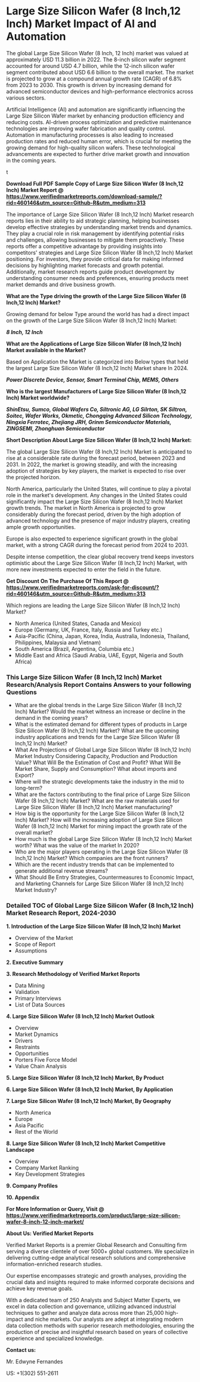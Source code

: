 <meta name="title" content="Global Large Size Silicon Wafer (8 Inch,12 Inch) Market Impact of AI and Automation"><meta name="description" content="The global Large Size Silicon Wafer (8 Inch, 12 Inch) market was valued at approximately USD 11.3 billion in 2022. The 8-inch silicon wafer segment accounted for aroun"><meta name="title" content="Large Size Silicon Wafer (8 Inch,12 Inch) Market Size, Share, Scope, Trends, Growth, Opportunities, Analysis, Forecast"><h1>Large Size Silicon Wafer (8 Inch,12 Inch) Market Impact of AI and Automation</h1><p>The global Large Size Silicon Wafer (8 Inch, 12 Inch) market was valued at approximately USD 11.3 billion in 2022. The 8-inch silicon wafer segment accounted for around USD 4.7 billion, while the 12-inch silicon wafer segment contributed about USD 6.6 billion to the overall market. The market is projected to grow at a compound annual growth rate (CAGR) of 6.8% from 2023 to 2030. This growth is driven by increasing demand for advanced semiconductor devices and high-performance electronics across various sectors.</p><p>Artificial Intelligence (AI) and automation are significantly influencing the Large Size Silicon Wafer market by enhancing production efficiency and reducing costs. AI-driven process optimization and predictive maintenance technologies are improving wafer fabrication and quality control. Automation in manufacturing processes is also leading to increased production rates and reduced human error, which is crucial for meeting the growing demand for high-quality silicon wafers. These technological advancements are expected to further drive market growth and innovation in the coming years.</p>t</p><p id="" class=""><strong>Download Full PDF Sample Copy of Large Size Silicon Wafer (8 Inch,12 Inch) Market Report @ <a href="https://www.verifiedmarketreports.com/download-sample/?rid=460146&utm_source=Github-R&utm_medium=313" target="_blank">https://www.verifiedmarketreports.com/download-sample/?rid=460146&utm_source=Github-R&utm_medium=313</a></strong></p><p>The importance of&nbsp;Large Size Silicon Wafer (8 Inch,12 Inch) Market research reports lies in their ability to aid strategic planning, helping businesses develop effective strategies by understanding market trends and dynamics. They play a crucial role in risk management by identifying potential risks and challenges, allowing businesses to mitigate them proactively. These reports offer a competitive advantage by providing insights into competitors' strategies and Large Size Silicon Wafer (8 Inch,12 Inch) Market positioning. For investors, they provide critical data for making informed decisions by highlighting market forecasts and growth potential. Additionally, market research reports guide product development by understanding consumer needs and preferences, ensuring products meet market demands and drive business growth.</p><p><strong>What are the&nbsp;Type driving the growth of the Large Size Silicon Wafer (8 Inch,12 Inch) Market?</strong></p><p id="" class="">Growing demand for below Type around the world has had a direct impact on the growth of the Large Size Silicon Wafer (8 Inch,12 Inch) Market:</p><em><strong>8 Inch, 12 Inch</strong></em></p><strong>What are the&nbsp;Applications&nbsp;of Large Size Silicon Wafer (8 Inch,12 Inch) Market available in the Market?</strong></p><p id="" class="">Based on Application the Market is categorized into Below types that held the largest Large Size Silicon Wafer (8 Inch,12 Inch) Market share In 2024.</p><em><strong>Power Discrete Device, Sensor, Smart Terminal Chip, MEMS, Others</strong></em></p><strong>Who is the largest Manufacturers of Large Size Silicon Wafer (8 Inch,12 Inch) Market worldwide?</strong></p><p><em><strong>ShinEtsu, Sumco, Global Wafers Co, Siltronic AG, LG Silrton, SK Siltron, Soitec, Wafer Works, Okmetic, Chongqing Advanced Silicon Technology, Ningxia Ferrotec, Zhejiang JRH, Grinm Semiconductor Materials, ZINGSEMI, Zhonghuan Semiconductor</strong></em></p><p id="" class=""><strong>Short Description About Large Size Silicon Wafer (8 Inch,12 Inch) Market:</strong></p><p>The global Large Size Silicon Wafer (8 Inch,12 Inch) Market is anticipated to rise at a considerable rate during the forecast period, between 2023 and 2031. In 2022, the market is growing steadily, and with the increasing adoption of strategies by key players, the market is expected to rise over the projected horizon.</p><p>North America, particularly the United States, will continue to play a pivotal role in the market's development. Any changes in the United States could significantly impact the Large Size Silicon Wafer (8 Inch,12 Inch) Market growth trends. The market in North America is projected to grow considerably during the forecast period, driven by the high adoption of advanced technology and the presence of major industry players, creating ample growth opportunities.</p><p>Europe is also expected to experience significant growth in the global market, with a strong CAGR during the forecast period from 2024 to 2031.</p><p>Despite intense competition, the clear global recovery trend keeps investors optimistic about the Large Size Silicon Wafer (8 Inch,12 Inch) Market, with more new investments expected to enter the field in the future.</p><p id="" class=""><strong>Get Discount On The Purchase Of This Report @ <a href="https://www.verifiedmarketreports.com/ask-for-discount/?rid=460146&utm_source=Github-R&utm_medium=313" target="_blank">https://www.verifiedmarketreports.com/ask-for-discount/?rid=460146&utm_source=Github-R&utm_medium=313</a></strong></p>Which regions are leading the Large Size Silicon Wafer (8 Inch,12 Inch) Market?</p><ul><li>North America (United States, Canada and Mexico)</li><li>Europe (Germany, UK, France, Italy, Russia and Turkey etc.)</li><li>Asia-Pacific (China, Japan, Korea, India, Australia, Indonesia, Thailand, Philippines, Malaysia and Vietnam)</li><li>South America (Brazil, Argentina, Columbia etc.)</li><li>Middle East and Africa (Saudi Arabia, UAE, Egypt, Nigeria and South Africa)</li></ul><h3 id="" class="">This Large Size Silicon Wafer (8 Inch,12 Inch) Market Research/Analysis Report Contains Answers to your following Questions</h3><ul><li>What are the global trends in the Large Size Silicon Wafer (8 Inch,12 Inch) Market? Would the market witness an increase or decline in the demand in the coming years?</li><li>What is the estimated demand for different types of products in Large Size Silicon Wafer (8 Inch,12 Inch) Market? What are the upcoming industry applications and trends for the Large Size Silicon Wafer (8 Inch,12 Inch) Market?</li><li>What Are Projections of Global Large Size Silicon Wafer (8 Inch,12 Inch) Market Industry Considering Capacity, Production and Production Value? What Will Be the Estimation of Cost and Profit? What Will Be Market Share, Supply and Consumption? What about imports and Export?</li><li>Where will the strategic developments take the industry in the mid to long-term?</li><li>What are the factors contributing to the final price of Large Size Silicon Wafer (8 Inch,12 Inch) Market? What are the raw materials used for Large Size Silicon Wafer (8 Inch,12 Inch) Market manufacturing?</li><li>How big is the opportunity for the Large Size Silicon Wafer (8 Inch,12 Inch) Market? How will the increasing adoption of Large Size Silicon Wafer (8 Inch,12 Inch) Market for mining impact the growth rate of the overall market?</li><li>How much is the global Large Size Silicon Wafer (8 Inch,12 Inch) Market worth? What was the value of the market In 2020?</li><li>Who are the major players operating in the Large Size Silicon Wafer (8 Inch,12 Inch) Market? Which companies are the front runners?</li><li>Which are the recent industry trends that can be implemented to generate additional revenue streams?</li><li>What Should Be Entry Strategies, Countermeasures to Economic Impact, and Marketing Channels for Large Size Silicon Wafer (8 Inch,12 Inch) Market Industry?</li></ul><h3 id="" class="">Detailed TOC of Global Large Size Silicon Wafer (8 Inch,12 Inch) Market Research Report, 2024-2030</h3><p id="" class=""><strong>1. Introduction of the Large Size Silicon Wafer (8 Inch,12 Inch) Market</strong></p><ul><li>Overview of the Market</li><li>Scope of Report</li><li>Assumptions</li></ul><p id="" class=""><strong>2. Executive Summary</strong></p><p id="" class=""><strong>3. Research Methodology of Verified Market Reports</strong></p><ul><li>Data Mining</li><li>Validation</li><li>Primary Interviews</li><li>List of Data Sources</li></ul><p id="" class=""><strong>4. Large Size Silicon Wafer (8 Inch,12 Inch) Market Outlook</strong></p><ul><li>Overview</li><li>Market Dynamics</li><li>Drivers</li><li>Restraints</li><li>Opportunities</li><li>Porters Five Force Model</li><li>Value Chain Analysis</li></ul><p id="" class=""><strong>5. Large Size Silicon Wafer (8 Inch,12 Inch) Market, By Product</strong></p><p id="" class=""><strong>6. Large Size Silicon Wafer (8 Inch,12 Inch) Market, By Application</strong></p><p id="" class=""><strong>7. Large Size Silicon Wafer (8 Inch,12 Inch) Market, By Geography</strong></p><ul><li>North America</li><li>Europe</li><li>Asia Pacific</li><li>Rest of the World</li></ul><p id="" class=""><strong>8. Large Size Silicon Wafer (8 Inch,12 Inch) Market Competitive Landscape</strong></p><ul><li>Overview</li><li>Company Market Ranking</li><li>Key Development Strategies</li></ul><p id="" class=""><strong>9. Company Profiles</strong></p><p id="" class=""><strong>10. Appendix</strong></p><p id="" class=""><strong>For More Information or Query, Visit @ <a href="https://www.verifiedmarketreports.com/product/large-size-silicon-wafer-8-inch-12-inch-market/" target="_blank">https://www.verifiedmarketreports.com/product/large-size-silicon-wafer-8-inch-12-inch-market/</a></strong></p><p id="" class=""><strong>About Us: Verified Market Reports</strong></p><p id="" class="">Verified Market Reports is a premier Global Research and Consulting firm serving a diverse clientele of over 5000+ global customers. We specialize in delivering cutting-edge analytical research solutions and comprehensive information-enriched research studies.</p><p id="" class="">Our expertise encompasses strategic and growth analyses, providing the crucial data and insights required to make informed corporate decisions and achieve key revenue goals.</p><p id="" class="">With a dedicated team of 250 Analysts and Subject Matter Experts, we excel in data collection and governance, utilizing advanced industrial techniques to gather and analyze data across more than 25,000 high-impact and niche markets. Our analysts are adept at integrating modern data collection methods with superior research methodologies, ensuring the production of precise and insightful research based on years of collective experience and specialized knowledge.</p><p id="" class=""><strong>Contact us:</strong></p><p id="" class="">Mr. Edwyne Fernandes</p><p id="" class="">US: +1(302) 551-2611</p>